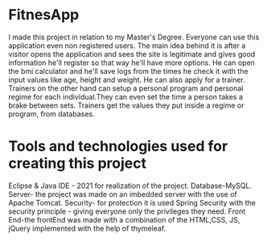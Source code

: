 # FitnesApp
I made this project in relation to my Master's Degree. Everyone can use this application even non registered users. The main idea behind it is after a visitor opens the application and sees the site is legitimate and gives good information he'll register so that way he'll have more options. He can open the bmi calculator and he'll save logs from the times he check it with the  input values like age, height and weight. He can also apply for a trainer. Trainers on the other hand can setup a personal program and personal regime for each individual.They can even set the time a person takes a brake between sets. Trainers get the values they put inside a regime or program, from databases.
# Tools and technologies used for creating this project
Eclipse & Java IDE - 2021 for realization of the project.
Database-MySQL.
Server- the project was made on an imbedded server with the use of Apache Tomcat.
Security- for protection it is used Spring Security with the security principle - giving everyone only the privileges they need.
Front End-the frontEnd was made with a combination of the HTML,CSS, JS, jQuery implemented with the help of thymeleaf.
